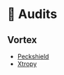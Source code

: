 # 🔮 Audits

## Vortex

* [Peckshield](https://github.com/akropolisio/basis/blob/development/audit/PeckShield-Audit-Report-Akro-v1.0rc.pdf)
* [Xtropy](https://github.com/akropolisio/basis/blob/development/audit/Xtropy-Audit.pdf)
